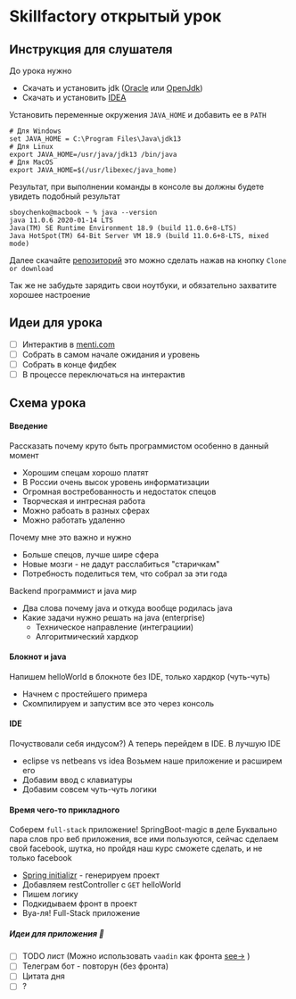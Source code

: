 # Skillfactory открытый урок

## Инструкция для слушателя
До урока нужно
- Скачать и установить jdk ([Oracle](https://www.oracle.com/java/technologies/javase-jdk13-downloads.html) или [OpenJdk](https://jdk.java.net/13/))
- Скачать и установить [IDEA](https://www.jetbrains.com/ru-ru/idea/download)

Установить переменные окружения `JAVA_HOME` и добавить ее в `PATH`
```
# Для Windows
set JAVA_HOME = C:\Program Files\Java\jdk13
# Для Linux
export JAVA_HOME=/usr/java/jdk13 /bin/java
# Для MacOS
export JAVA_HOME=$(/usr/libexec/java_home)
```

Результат, при выполнении команды в консоле вы должны будете увидеть подобный результат
```
sboychenko@macbook ~ % java --version 
java 11.0.6 2020-01-14 LTS
Java(TM) SE Runtime Environment 18.9 (build 11.0.6+8-LTS)
Java HotSpot(TM) 64-Bit Server VM 18.9 (build 11.0.6+8-LTS, mixed mode)
```

Далее скачайте [репозиторий](todo) это можно сделать нажав на кнопку `Clone or download`

Так же не забудьте зарядить свои ноутбуки, и обязательно захватите хорошее настроение

## Идеи для урока

- [ ] Интерактив в [menti.com](menti.com)
- [ ] Собрать в самом начале ожидания и уровень
- [ ] Собрать в конце фидбек
- [ ] В процессе переключаться на интерактив

## Схема урока

#### Введение
Рассказать почему круто быть программистом особенно в данный момент
- Хорошим спецам хорошо платят
- В России очень высок уровень информатизации
- Огромная востребованность и недостаток спецов
- Творческая и интресная работа
- Можно рабоать в разных сферах
- Можно работать удаленно

Почему мне это важно и нужно
- Больше спецов, лучше шире сфера
- Новые мозги - не дадут расслабиться "старичкам"
- Потребность поделиться тем, что собрал за эти года

Backend программист и java мир
- Два слова почему java и откуда вообще родилась java
- Какие задачи нужно решать на java (enterprise)
    - Техническое направление (интеграциии)
    - Алгоритмический хардкор

#### Блокнот и java
Напишем helloWorld в блокноте без IDE, только хардкор (чуть-чуть)
- Начнем с простейшего примера
- Скомпилируем и запустим все это через консоль

#### IDE
Почуствовали себя индусом?) А теперь перейдем в IDE. В лучшую IDE
- eclipse vs netbeans vs idea
Возьмем наше приложение и расширем его
- Добавим ввод с клавиатуры
- Добавим совсем чуть-чуть логики

#### Время чего-то прикладного
Соберем `full-stack` приложение! SpringBoot-magic в деле
Буквально пара слов про веб приложения, все ими пользуются, сейчас сделаем свой facebook, шутка,
но пройдя наш курс сможете сделать, и не только facebook

- [Spring initializr](https://start.spring.io) - генерируем проект
- Добавляем restController c `GET` helloWorld
- Пишем логику
- Подкидываем фронт в проект
- Вуа-ля! Full-Stack приложение

##### Идеи для приложения :rocket:
- [ ] TODO лист (Можно использовать `vaadin` как фронта [see->](https://github.com/sboychenko/vaadin-todo) )
- [ ] Телеграм бот - повторун (без фронта)
- [ ] Цитата дня
- [ ] ?
